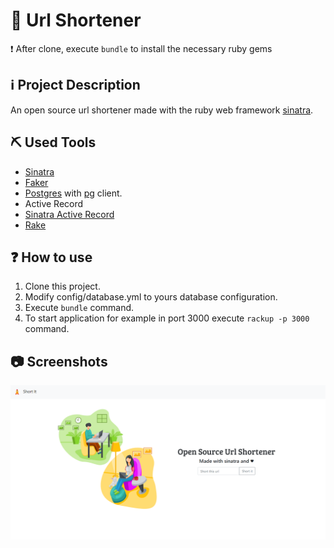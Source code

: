# :rocket: Url Shortener

:exclamation: After clone, execute `bundle` to install the necessary ruby gems

## :information_source: Project Description

An open source url shortener made with the ruby web framework [sinatra](http://sinatrarb.com/).

## :pick: Used Tools

- [Sinatra](http://sinatrarb.com/)
- [Faker](https://github.com/faker-ruby/faker)
- [Postgres](https://www.postgresql.org/) with [pg](https://github.com/ged/ruby-pg) client.
- Active Record
- [Sinatra Active Record](https://github.com/sinatra-activerecord/sinatra-activerecord)
- [Rake](https://github.com/ruby/rake)

## :question: How to use

1. Clone this project.
2. Modify config/database.yml to yours database configuration.
3. Execute `bundle` command.
4. To start application for example in port 3000 execute `rackup -p 3000` command.

## :camera: Screenshots

![NOT_FOUND](documentation/screenshoot.png)